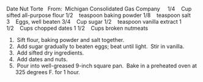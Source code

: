 Date Nut Torte
 
From:  Michigan Consolidated Gas Company
 
 
1/4    Cup sifted all-purpose flour
1/2    teaspoon baking powder
1/8    teaspoon salt
3    Eggs, well beaten
3/4    Cup sugar
1/2    teaspoon vanilla extract
1 1/2    Cups chopped dates
1 1/2    Cups broken nutmeats
 
 
1.  Sift flour, baking powder and salt together.
2.  Add sugar gradually to beaten eggs; beat until light.  Stir in vanilla.
3.  Add sifted dry ingredients.
4.  Add dates and nuts.
5.  Pour into well-greased 9-inch square pan.  Bake in a preheated oven at 325 degrees F. for 1 hour.
